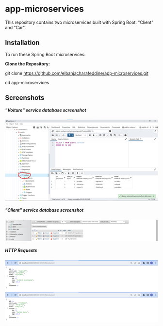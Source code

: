 # app-microservices

This repository contains two microservices built with Spring Boot: "Client" and "Car".

## Installation
To run these Spring Boot microservices:

**Clone the Repository:**
   
   git clone https://github.com/elbahjacharafeddine/app-microservices.git
   
   cd app-microservices

## Screenshots
##### "Voiture" service database screenshot
![PostgreSQL Database for Service-Voiture](./screens/database_postgres.png)

##### "Client" service database screenshot
![MySQL Database for Service-Client](./screens/database_mysql.png)

##### HTTP Requests
![HTTP Request](./screens/voiture_1.png)
![HTTP Request](./screens/voiture_2.png)

